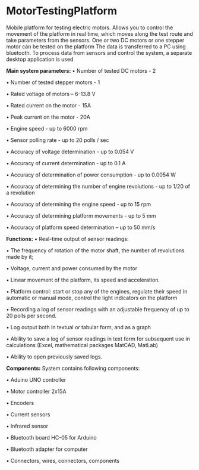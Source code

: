# MotorTestingPlatform
Mobile platform for testing electric motors. Allows you to control the movement of the platform in real time, which moves along the test route and take parameters from the sensors. One or two DC motors or one stepper motor can be tested on the platform
The data is transferred to a PC using bluetooth. To process data from sensors and control the system, a separate desktop application is used 

**Main system parameters:**
•	Number of tested DC motors - 2

•	Number of tested stepper motors - 1

•	Rated voltage of motors – 6-13.8 V

•	Rated current on the motor - 15A

•	Peak current on the motor - 20A

•	Engine speed - up to 6000 rpm

•	Sensor polling rate - up to 20 polls / sec

•	Accuracy of voltage determination - up to 0.054 V

•	Accuracy of current determination - up to 0.1 A

•	Accuracy of determination of power consumption - up to 0.0054 W

•	Accuracy of determining the number of engine revolutions - up to 1/20 of a revolution

•	Accuracy of determining the engine speed - up to 15 rpm

•	Accuracy of determining platform movements - up to 5 mm

•	Accuracy of platform speed determination – up to 50 mm/s


**Functions:**
•	Real-time output of sensor readings:

•	The frequency of rotation of the motor shaft, the number of revolutions made by it;

•	Voltage, current and power consumed by the motor

•	Linear movement of the platform, its speed and acceleration.

•	Platform control: start or stop any of the engines, regulate their speed in automatic or manual mode, control the light indicators on the platform

•	Recording a log of sensor readings with an adjustable frequency of up to 20 polls per second.

•	Log output both in textual or tabular form, and as a graph

•	Ability to save a log of sensor readings in text form for subsequent use in calculations (Excel, mathematical packages MatCAD, MatLab)

•	Ability to open previously saved logs.


**Components:**
System contains following components:

• Aduino UNO controller

• Motor controller 2x15A

• Encoders

• Current sensors

• Infrared sensor

• Bluetooth board HC-05 for Arduino

• Bluetooth adapter for computer

• Connectors, wires, connectors, components







